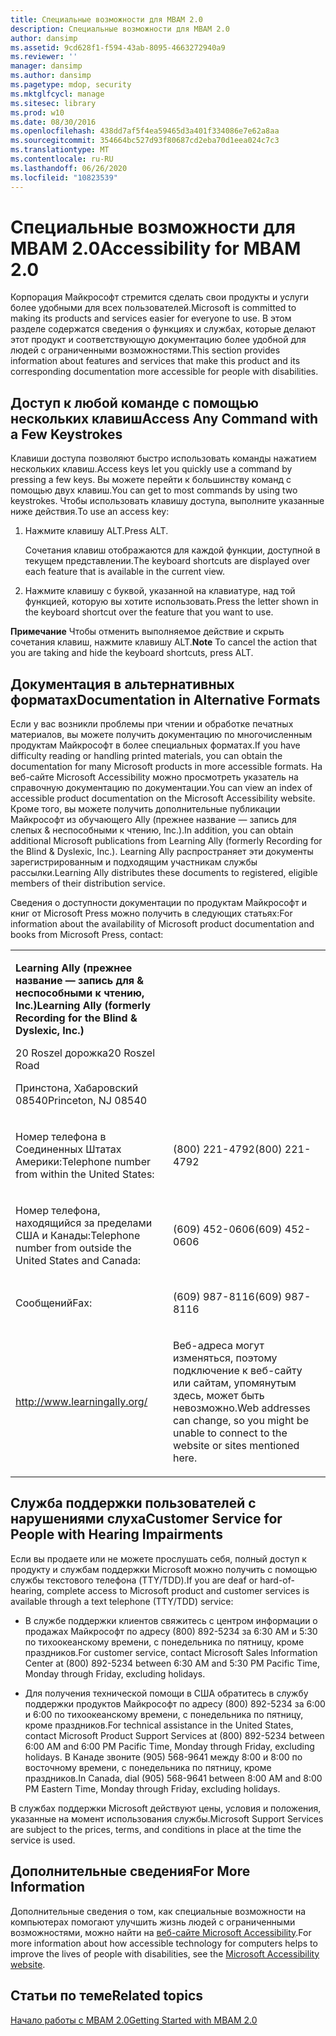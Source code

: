 ```yaml
---
title: Специальные возможности для MBAM 2.0
description: Специальные возможности для MBAM 2.0
author: dansimp
ms.assetid: 9cd628f1-f594-43ab-8095-4663272940a9
ms.reviewer: ''
manager: dansimp
ms.author: dansimp
ms.pagetype: mdop, security
ms.mktglfcycl: manage
ms.sitesec: library
ms.prod: w10
ms.date: 08/30/2016
ms.openlocfilehash: 438dd7af5f4ea59465d3a401f334086e7e62a8aa
ms.sourcegitcommit: 354664bc527d93f80687cd2eba70d1eea024c7c3
ms.translationtype: MT
ms.contentlocale: ru-RU
ms.lasthandoff: 06/26/2020
ms.locfileid: "10823539"
---
```

# <span data-ttu-id="3175d-103">Специальные возможности для MBAM 2.0</span><span class="sxs-lookup"><span data-stu-id="3175d-103">Accessibility for MBAM 2.0</span></span>


<span data-ttu-id="3175d-104">Корпорация Майкрософт стремится сделать свои продукты и услуги более удобными для всех пользователей.</span><span class="sxs-lookup"><span data-stu-id="3175d-104">Microsoft is committed to making its products and services easier for everyone to use.</span></span> <span data-ttu-id="3175d-105">В этом разделе содержатся сведения о функциях и службах, которые делают этот продукт и соответствующую документацию более удобной для людей с ограниченными возможностями.</span><span class="sxs-lookup"><span data-stu-id="3175d-105">This section provides information about features and services that make this product and its corresponding documentation more accessible for people with disabilities.</span></span>

## <span data-ttu-id="3175d-106">Доступ к любой команде с помощью нескольких клавиш</span><span class="sxs-lookup"><span data-stu-id="3175d-106">Access Any Command with a Few Keystrokes</span></span>


<span data-ttu-id="3175d-107">Клавиши доступа позволяют быстро использовать команды нажатием нескольких клавиш.</span><span class="sxs-lookup"><span data-stu-id="3175d-107">Access keys let you quickly use a command by pressing a few keys.</span></span> <span data-ttu-id="3175d-108">Вы можете перейти к большинству команд с помощью двух клавиш.</span><span class="sxs-lookup"><span data-stu-id="3175d-108">You can get to most commands by using two keystrokes.</span></span> <span data-ttu-id="3175d-109">Чтобы использовать клавишу доступа, выполните указанные ниже действия.</span><span class="sxs-lookup"><span data-stu-id="3175d-109">To use an access key:</span></span>

1.  <span data-ttu-id="3175d-110">Нажмите клавишу ALT.</span><span class="sxs-lookup"><span data-stu-id="3175d-110">Press ALT.</span></span>

    <span data-ttu-id="3175d-111">Сочетания клавиш отображаются для каждой функции, доступной в текущем представлении.</span><span class="sxs-lookup"><span data-stu-id="3175d-111">The keyboard shortcuts are displayed over each feature that is available in the current view.</span></span>

2.  <span data-ttu-id="3175d-112">Нажмите клавишу с буквой, указанной на клавиатуре, над той функцией, которую вы хотите использовать.</span><span class="sxs-lookup"><span data-stu-id="3175d-112">Press the letter shown in the keyboard shortcut over the feature that you want to use.</span></span>

<span data-ttu-id="3175d-113">**Примечание**  Чтобы отменить выполняемое действие и скрыть сочетания клавиш, нажмите клавишу ALT.</span><span class="sxs-lookup"><span data-stu-id="3175d-113">**Note** To cancel the action that you are taking and hide the keyboard shortcuts, press ALT.</span></span>

 

## <span data-ttu-id="3175d-114">Документация в альтернативных форматах</span><span class="sxs-lookup"><span data-stu-id="3175d-114">Documentation in Alternative Formats</span></span>


<span data-ttu-id="3175d-115">Если у вас возникли проблемы при чтении и обработке печатных материалов, вы можете получить документацию по многочисленным продуктам Майкрософт в более специальных форматах.</span><span class="sxs-lookup"><span data-stu-id="3175d-115">If you have difficulty reading or handling printed materials, you can obtain the documentation for many Microsoft products in more accessible formats.</span></span> <span data-ttu-id="3175d-116">На веб-сайте Microsoft Accessibility можно просмотреть указатель на справочную документацию по документации.</span><span class="sxs-lookup"><span data-stu-id="3175d-116">You can view an index of accessible product documentation on the Microsoft Accessibility website.</span></span> <span data-ttu-id="3175d-117">Кроме того, вы можете получить дополнительные публикации Майкрософт из обучающего Ally (прежнее название — запись для слепых & неспособными к чтению, Inc.).</span><span class="sxs-lookup"><span data-stu-id="3175d-117">In addition, you can obtain additional Microsoft publications from Learning Ally (formerly Recording for the Blind & Dyslexic, Inc.).</span></span> <span data-ttu-id="3175d-118">Learning Ally распространяет эти документы зарегистрированным и подходящим участникам службы рассылки.</span><span class="sxs-lookup"><span data-stu-id="3175d-118">Learning Ally distributes these documents to registered, eligible members of their distribution service.</span></span>

<span data-ttu-id="3175d-119">Сведения о доступности документации по продуктам Майкрософт и книг от Microsoft Press можно получить в следующих статьях:</span><span class="sxs-lookup"><span data-stu-id="3175d-119">For information about the availability of Microsoft product documentation and books from Microsoft Press, contact:</span></span>

<table>
<colgroup>
<col width="50%" />
<col width="50%" />
</colgroup>
<tbody>
<tr class="odd">
<td align="left"><p><strong><span data-ttu-id="3175d-120">Learning Ally (прежнее название — запись для &amp; неспособными к чтению, Inc.)</span><span class="sxs-lookup"><span data-stu-id="3175d-120">Learning Ally (formerly Recording for the Blind &amp; Dyslexic, Inc.)</span></span></strong></p>
<p><span data-ttu-id="3175d-121">20 Roszel дорожка</span><span class="sxs-lookup"><span data-stu-id="3175d-121">20 Roszel Road</span></span></p>
<p><span data-ttu-id="3175d-122">Принстона, Хабаровский 08540</span><span class="sxs-lookup"><span data-stu-id="3175d-122">Princeton, NJ 08540</span></span></p></td>
<td align="left"><p></p></td>
</tr>
<tr class="even">
<td align="left"><p><span data-ttu-id="3175d-123">Номер телефона в Соединенных Штатах Америки:</span><span class="sxs-lookup"><span data-stu-id="3175d-123">Telephone number from within the United States:</span></span></p></td>
<td align="left"><p><span data-ttu-id="3175d-124">(800) 221-4792</span><span class="sxs-lookup"><span data-stu-id="3175d-124">(800) 221-4792</span></span></p></td>
</tr>
<tr class="odd">
<td align="left"><p><span data-ttu-id="3175d-125">Номер телефона, находящийся за пределами США и Канады:</span><span class="sxs-lookup"><span data-stu-id="3175d-125">Telephone number from outside the United States and Canada:</span></span></p></td>
<td align="left"><p><span data-ttu-id="3175d-126">(609) 452-0606</span><span class="sxs-lookup"><span data-stu-id="3175d-126">(609) 452-0606</span></span></p></td>
</tr>
<tr class="even">
<td align="left"><p><span data-ttu-id="3175d-127">Сообщений</span><span class="sxs-lookup"><span data-stu-id="3175d-127">Fax:</span></span></p></td>
<td align="left"><p><span data-ttu-id="3175d-128">(609) 987-8116</span><span class="sxs-lookup"><span data-stu-id="3175d-128">(609) 987-8116</span></span></p></td>
</tr>
<tr class="odd">
<td align="left"><p><a href="https://go.microsoft.com/fwlink/?linkid=239" data-raw-source="[http://www.learningally.org/](https://go.microsoft.com/fwlink/?linkid=239)">http://www.learningally.org/</a></p></td>
<td align="left"><p><span data-ttu-id="3175d-129">Веб-адреса могут изменяться, поэтому подключение к веб-сайту или сайтам, упомянутым здесь, может быть невозможно.</span><span class="sxs-lookup"><span data-stu-id="3175d-129">Web addresses can change, so you might be unable to connect to the website or sites mentioned here.</span></span></p></td>
</tr>
</tbody>
</table>

 

## <span data-ttu-id="3175d-130">Служба поддержки пользователей с нарушениями слуха</span><span class="sxs-lookup"><span data-stu-id="3175d-130">Customer Service for People with Hearing Impairments</span></span>


<span data-ttu-id="3175d-131">Если вы продаете или не можете прослушать себя, полный доступ к продукту и службам поддержки Microsoft можно получить с помощью службы текстового телефона (TTY/TDD).</span><span class="sxs-lookup"><span data-stu-id="3175d-131">If you are deaf or hard-of-hearing, complete access to Microsoft product and customer services is available through a text telephone (TTY/TDD) service:</span></span>

-   <span data-ttu-id="3175d-132">В службе поддержки клиентов свяжитесь с центром информации о продажах Майкрософт по адресу (800) 892-5234 за 6:30 AM и 5:30 по тихоокеанскому времени, с понедельника по пятницу, кроме праздников.</span><span class="sxs-lookup"><span data-stu-id="3175d-132">For customer service, contact Microsoft Sales Information Center at (800) 892-5234 between 6:30 AM and 5:30 PM Pacific Time, Monday through Friday, excluding holidays.</span></span>

-   <span data-ttu-id="3175d-133">Для получения технической помощи в США обратитесь в службу поддержки продуктов Майкрософт по адресу (800) 892-5234 за 6:00 и 6:00 по тихоокеанскому времени, с понедельника по пятницу, кроме праздников.</span><span class="sxs-lookup"><span data-stu-id="3175d-133">For technical assistance in the United States, contact Microsoft Product Support Services at (800) 892-5234 between 6:00 AM and 6:00 PM Pacific Time, Monday through Friday, excluding holidays.</span></span> <span data-ttu-id="3175d-134">В Канаде звоните (905) 568-9641 между 8:00 и 8:00 по восточному времени, с понедельника по пятницу, кроме праздников.</span><span class="sxs-lookup"><span data-stu-id="3175d-134">In Canada, dial (905) 568-9641 between 8:00 AM and 8:00 PM Eastern Time, Monday through Friday, excluding holidays.</span></span>

<span data-ttu-id="3175d-135">В службах поддержки Microsoft действуют цены, условия и положения, указанные на момент использования службы.</span><span class="sxs-lookup"><span data-stu-id="3175d-135">Microsoft Support Services are subject to the prices, terms, and conditions in place at the time the service is used.</span></span>

## <span data-ttu-id="3175d-136">Дополнительные сведения</span><span class="sxs-lookup"><span data-stu-id="3175d-136">For More Information</span></span>


<span data-ttu-id="3175d-137">Дополнительные сведения о том, как специальные возможности на компьютерах помогают улучшить жизнь людей с ограниченными возможностями, можно найти на [веб-сайте Microsoft Accessibility](https://go.microsoft.com/fwlink/?linkid=8431).</span><span class="sxs-lookup"><span data-stu-id="3175d-137">For more information about how accessible technology for computers helps to improve the lives of people with disabilities, see the [Microsoft Accessibility website](https://go.microsoft.com/fwlink/?linkid=8431).</span></span>

## <span data-ttu-id="3175d-138">Статьи по теме</span><span class="sxs-lookup"><span data-stu-id="3175d-138">Related topics</span></span>


[<span data-ttu-id="3175d-139">Начало работы с MBAM 2.0</span><span class="sxs-lookup"><span data-stu-id="3175d-139">Getting Started with MBAM 2.0</span></span>](getting-started-with-mbam-20-mbam-2.md)

 

 





